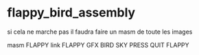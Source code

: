 # flappy_bird_assembly

si cela ne marche pas il faudra faire un masm de toute les images

masm FLAPPY
link FLAPPY GFX BIRD SKY PRESS QUIT
FLAPPY

